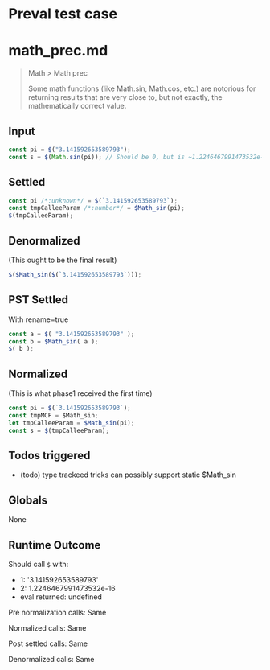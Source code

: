 # Preval test case

# math_prec.md

> Math > Math prec
>
> Some math functions (like Math.sin, Math.cos, etc.) are notorious for returning results that are very close to, but not exactly, the mathematically correct value.

## Input

`````js filename=intro
const pi = $("3.141592653589793");
const s = $(Math.sin(pi)); // Should be 0, but is ~1.2246467991473532e-16
`````


## Settled


`````js filename=intro
const pi /*:unknown*/ = $(`3.141592653589793`);
const tmpCalleeParam /*:number*/ = $Math_sin(pi);
$(tmpCalleeParam);
`````


## Denormalized
(This ought to be the final result)

`````js filename=intro
$($Math_sin($(`3.141592653589793`)));
`````


## PST Settled
With rename=true

`````js filename=intro
const a = $( "3.141592653589793" );
const b = $Math_sin( a );
$( b );
`````


## Normalized
(This is what phase1 received the first time)

`````js filename=intro
const pi = $(`3.141592653589793`);
const tmpMCF = $Math_sin;
let tmpCalleeParam = $Math_sin(pi);
const s = $(tmpCalleeParam);
`````


## Todos triggered


- (todo) type trackeed tricks can possibly support static $Math_sin


## Globals


None


## Runtime Outcome


Should call `$` with:
 - 1: '3.141592653589793'
 - 2: 1.2246467991473532e-16
 - eval returned: undefined

Pre normalization calls: Same

Normalized calls: Same

Post settled calls: Same

Denormalized calls: Same
